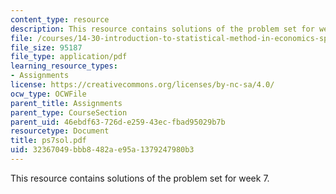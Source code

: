 ```yaml
---
content_type: resource
description: This resource contains solutions of the problem set for week 7.
file: /courses/14-30-introduction-to-statistical-method-in-economics-spring-2006/32367049bbb8482ae95a1379247980b3_ps7sol.pdf
file_size: 95187
file_type: application/pdf
learning_resource_types:
- Assignments
license: https://creativecommons.org/licenses/by-nc-sa/4.0/
ocw_type: OCWFile
parent_title: Assignments
parent_type: CourseSection
parent_uid: 46ebdf63-726d-e259-43ec-fbad95029b7b
resourcetype: Document
title: ps7sol.pdf
uid: 32367049-bbb8-482a-e95a-1379247980b3
---
```

This resource contains solutions of the problem set for week 7.